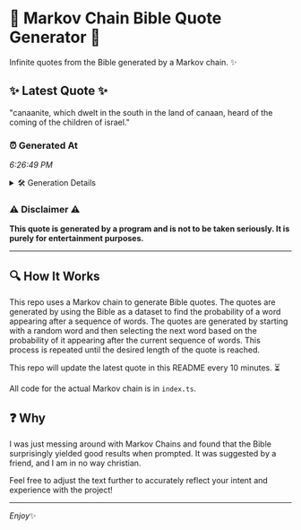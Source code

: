 # 📖 Markov Chain Bible Quote Generator 📖

Infinite quotes from the Bible generated by a Markov chain. ✨

## ✨ Latest Quote ✨
"canaanite, which dwelt in the south in the land of canaan, heard of the coming of the children of israel."

### ⏰ Generated At
*6:26:49 PM*

<details>
    <summary>🛠️ Generation Details</summary>
    <p>
        <strong>🌱 Seed:</strong> canaanite,<br>
        <strong>🔄 Iterations:</strong> 19<br>
        <strong>📜 Context History:</strong><br>[ canaanite, ]: which<br>[ canaanite,, which ]: dwelt<br>[ canaanite,, which, dwelt ]: in<br>[ canaanite,, which, dwelt, in ]: the<br>[ canaanite,, which, dwelt, in, the ]: south<br>[ canaanite,, which, dwelt, in, the, south ]: in<br>[ which, dwelt, in, the, south, in ]: the<br>[ dwelt, in, the, south, in, the ]: land<br>[ in, the, south, in, the, land ]: of<br>[ the, south, in, the, land, of ]: canaan,<br>[ south, in, the, land, of, canaan, ]: heard<br>[ in, the, land, of, canaan,, heard ]: of<br>[ the, land, of, canaan,, heard, of ]: the<br>[ land, of, canaan,, heard, of, the ]: coming<br>[ of, canaan,, heard, of, the, coming ]: of<br>[ canaan,, heard, of, the, coming, of ]: the<br>[ heard, of, the, coming, of, the ]: children<br>[ of, the, coming, of, the, children ]: of<br>[ the, coming, of, the, children, of ]: israel.<br>
    </p>
</details>

### ⚠️ Disclaimer ⚠️
**This quote is generated by a program and is not to be taken seriously. It is purely for entertainment purposes.**

---

## 🔍 How It Works

This repo uses a Markov chain to generate Bible quotes. The quotes are generated by using the Bible as a dataset to find the probability of a word appearing after a sequence of words. The quotes are generated by starting with a random word and then selecting the next word based on the probability of it appearing after the current sequence of words. This process is repeated until the desired length of the quote is reached.

This repo will update the latest quote in this README every 10 minutes. ⏳

All code for the actual Markov chain is in `index.ts`.

## ❓ Why

I was just messing around with Markov Chains and found that the Bible surprisingly yielded good results when prompted. 
It was suggested by a friend, and I am in no way christian.

Feel free to adjust the text further to accurately reflect your intent and experience with the project!

---

*Enjoy*✨
